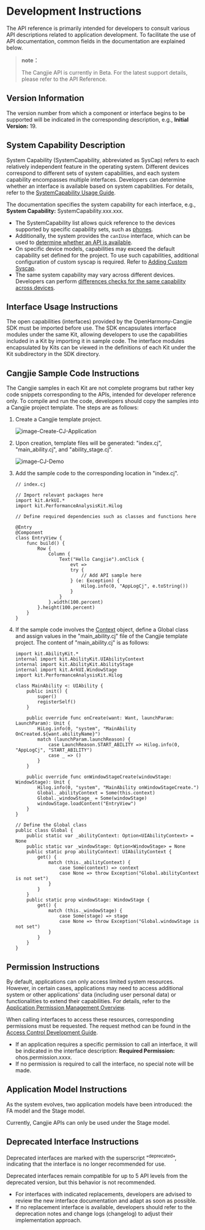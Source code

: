 # Development Instructions

The API reference is primarily intended for developers to consult various API descriptions related to application development. To facilitate the use of API documentation, common fields in the documentation are explained below.

> **note：**
>
> The Cangjie API is currently in Beta. For the latest support details, please refer to the API Reference. 

## Version Information

The version number from which a component or interface begins to be supported will be indicated in the corresponding description, e.g., **Initial Version:** 19.

## System Capability Description

System Capability (SystemCapability, abbreviated as SysCap) refers to each relatively independent feature in the operating system. Different devices correspond to different sets of system capabilities, and each system capability encompasses multiple interfaces. Developers can determine whether an interface is available based on system capabilities. For details, refer to the [SystemCapability Usage Guide](cj-syscap.md).

The documentation specifies the system capability for each interface, e.g., **System Capability:** SystemCapability.xxx.xxx.

- The SystemCapability list allows quick reference to the devices supported by specific capability sets, such as [phones](./cj-phone-syscap-list.md).
- Additionally, the system provides the `canIUse` interface, which can be used to [determine whether an API is available](cj-syscap.md#判断api是否可以使用).
- On specific device models, capabilities may exceed the default capability set defined for the project. To use such capabilities, additional configuration of custom syscap is required. Refer to [Adding Custom Syscap](./cj-syscap.md#加入自定义syscap).
- The same system capability may vary across different devices. Developers can perform [differences checks for the same capability across devices](./cj-syscap.md#不同设备相同能力的差异检查).

## Interface Usage Instructions

The open capabilities (interfaces) provided by the OpenHarmony-Cangjie SDK must be imported before use. The SDK encapsulates interface modules under the same Kit, allowing developers to use the capabilities included in a Kit by importing it in sample code. The interface modules encapsulated by Kits can be viewed in the definitions of each Kit under the Kit subdirectory in the SDK directory.

## Cangjie Sample Code Instructions

The Cangjie samples in each Kit are not complete programs but rather key code snippets corresponding to the APIs, intended for developer reference only. To compile and run the code, developers should copy the samples into a Cangjie project template. The steps are as follows:

1. Create a Cangjie template project.

    ![image-Create-CJ-Application](./figures/image-Create-CJ-Application.png)

2. Upon creation, template files will be generated: "index.cj", "main_ability.cj", and "ability_stage.cj".

    ![image-CJ-Demo](./figures/image-CJ-Demo.png)

3. Add the sample code to the corresponding location in "index.cj".

    ```cangjie
    // index.cj

    // Import relevant packages here
    import kit.ArkUI.*
    import kit.PerformanceAnalysisKit.Hilog

    // Define required dependencies such as classes and functions here

    @Entry
    @Component
    class EntryView {
        func build() {
            Row {
                Column {
                    Text("Hello Cangjie").onClick {
                        evt =>
                        try {
                            // Add API sample here
                        } (e: Exception) {
                            Hilog.info(0, "AppLogCj", e.toString())
                        }
                    }
                }.width(100.percent)
            }.height(100.percent)
        }
    }
    ```

4. If the sample code involves the [Context](./AbilityKit/cj-apis-app-ability-ui_ability.md#class-context) object, define a Global class and assign values in the "main_ability.cj" file of the Cangjie template project. The content of "main_ability.cj" is as follows:

    ```cangjie
    import kit.AbilityKit.*
    internal import kit.AbilityKit.UIAbilityContext
    internal import kit.AbilityKit.AbilityStage
    internal import kit.ArkUI.WindowStage
    import kit.PerformanceAnalysisKit.Hilog

    class MainAbility <: UIAbility {
        public init() {
            super()
            registerSelf()
        }

        public override func onCreate(want: Want, launchParam: LaunchParam): Unit {
            HiLog.info(0, "system", "MainAbility OnCreated.${want.abilityName}")
            match (launchParam.launchReason) {
                case LaunchReason.START_ABILITY => Hilog.info(0, "AppLogCj", "START_ABILITY")
                case _ => ()
            }
        }

        public override func onWindowStageCreate(windowStage: WindowStage): Unit {
            Hilog.info(0, "system", "MainAbility onWindowStageCreate.")
            Global._abilityContext = Some(this.context)
            Global._windowStage_ = Some(windowStage)
            windowStage.loadContent("EntryView")
        }
    }

    // Define the Global class
    public class Global {
        public static var _abilityContext: Option<UIAbilityContext> = None
        public static var _windowStage: Option<WindowStage> = None
        public static prop abilityContext: UIAbilityContext {
            get() {
                match (this._abilityContext) {
                    case Some(context) => context
                    case None => throw Exception("Global.abilityContext is not set")
                }
            }
        }
        public static prop windowStage: WindowStage {
            get() {
                match (this._windowStage) {
                    case Some(stage) => stage
                    case None => throw Exception("Global.windowStage is not set")
                }
            }
        }
    }
    ```

## Permission Instructions

By default, applications can only access limited system resources. However, in certain cases, applications may need to access additional system or other applications' data (including user personal data) or functionalities to extend their capabilities. For details, refer to the [Application Permission Management Overview](../../application-dev/source_en/security/AccessToken/cj-app-permission-mgmt-overview.md).

When calling interfaces to access these resources, corresponding permissions must be requested. The request method can be found in the [Access Control Development Guide](../../application-dev/source_en/security/AccessToken/cj-determine-application-mode.md).

- If an application requires a specific permission to call an interface, it will be indicated in the interface description: **Required Permission:** ohos.permission.xxxx.
- If no permission is required to call the interface, no special note will be made.

## Application Model Instructions

As the system evolves, two application models have been introduced: the FA model and the Stage model.

Currently, Cangjie APIs can only be used under the Stage model.

## Deprecated Interface Instructions

Deprecated interfaces are marked with the superscript "<sup>deprecated</sup>", indicating that the interface is no longer recommended for use.

Deprecated interfaces remain compatible for up to 5 API levels from the deprecated version, but this behavior is not recommended.

- For interfaces with indicated replacements, developers are advised to review the new interface documentation and adapt as soon as possible.
- If no replacement interface is available, developers should refer to the deprecation notes and change logs (changelog) to adjust their implementation approach.
